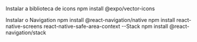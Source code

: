 Instalar a biblioteca de icons
npm install @expo/vector-icons

Instalar o Navigation
npm install @react-navigation/native
npm install react-native-screens react-native-safe-area-context
--Stack
npm install @react-navigation/stack